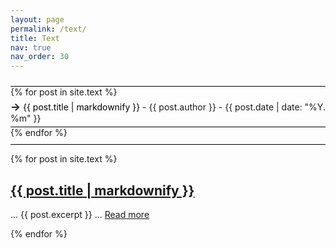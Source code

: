 ```yaml
---
layout: page
permalink: /text/
title: Text
nav: true
nav_order: 30
---
```


<div class="post-info">
  <ul style="list-style: none; padding-left: 0;">
    <li style="border-bottom: 1px solid black; padding: 5px 0; font-weight: bold; text-decoration: underline;"></li>
    {% for post in site.text %}
      <li style="border-bottom: 1px solid black; padding: 5px 0;">
        <span style="font-size: 120%; font-weight: bold;">&rarr;</span> <a href="{{ post.url }}" style="color: black; text-decoration: none;">{{ post.title | markdownify }}</a> - {{ post.author }} - {{ post.date | date: "%Y. %m" }}
      </li>
    {% endfor %}
    <li style="border-bottom: 1px solid black; padding: 5px 0;"></li>
  </ul>
</div>



<!-- Posts List -->
<div class="posts">
  {% for post in site.text %}
    <article>
      <h2><a href="{{ post.url }}">{{ post.title | markdownify }}</a></h2>
      <p>... {{ post.excerpt }} ... <a href="{{ post.url }}">Read more</a></p>
    </article>
  {% endfor %}
</div>
